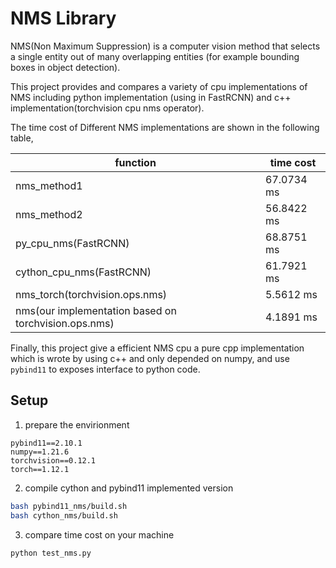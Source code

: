 # NMS Library

NMS(Non Maximum Suppression) is a computer vision method that selects a single entity out of many overlapping entities (for example bounding boxes in object detection).

This project provides and compares a variety of cpu implementations of NMS including python implementation (using in FastRCNN) and c++ implementation(torchvision cpu nms operator).


The time cost of Different NMS implementations are shown in the following table,

| function                                             | time cost  |
| ---------------------------------------------------- | ---------- |
| nms_method1                                          | 67.0734 ms |
| nms_method2                                          | 56.8422 ms |
| py_cpu_nms(FastRCNN)                                 | 68.8751 ms |
| cython_cpu_nms(FastRCNN)                             | 61.7921 ms |
| nms_torch(torchvision.ops.nms)                       | 5.5612 ms  |
| nms(our implementation based on torchvision.ops.nms) | 4.1891 ms  |


Finally, this project give a efficient NMS cpu a pure cpp implementation which is wrote by using c++ and only depended on numpy, and use `pybind11` to exposes interface to python code.


## Setup

1. prepare the envirionment

```
pybind11==2.10.1
numpy==1.21.6
torchvision==0.12.1
torch==1.12.1
```

2. compile cython and pybind11 implemented version

```bash
bash pybind11_nms/build.sh
bash cython_nms/build.sh
```

3. compare time cost on your machine

```
python test_nms.py
```